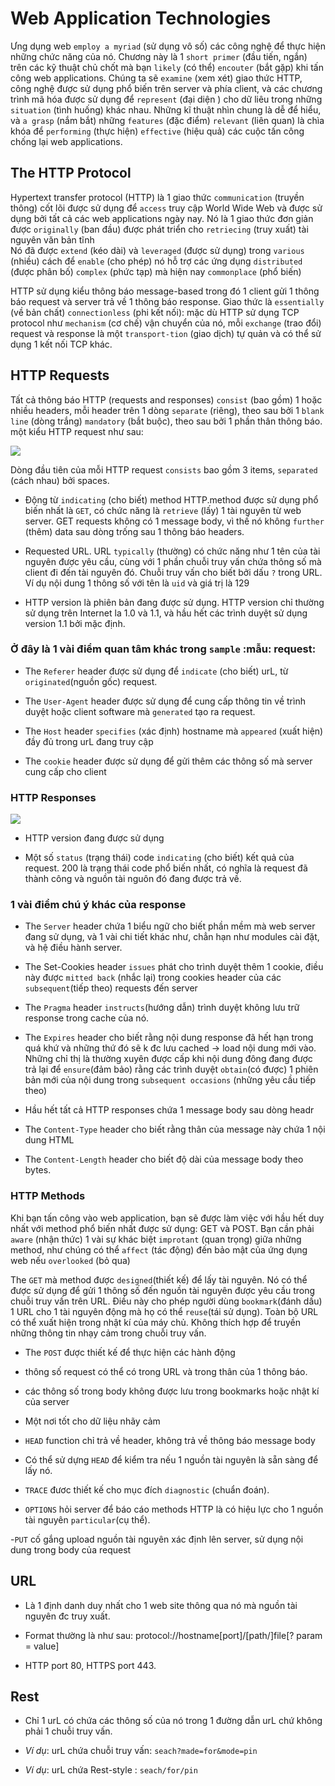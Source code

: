 # Web Application Technologies

Ưng dụng web `employ a myriad` (sử dụng vô số) các công nghệ để thực hiện những chức năng của nó. Chương này là 1 `short primer` (đầu tiến, ngắn) trên các kỹ thuật chủ chốt mà bạn 
`likely` (có thể) `encouter` (bắt gặp) khi tấn công web applications. Chúng ta sẽ `examine` (xem xét) giao thức HTTP, công nghệ được sử dụng phổ biến trên server và phía client, và các chương trình mã hóa được sử dụng để `represent` (đại diện ) cho dữ liêu trong những `situation` (tình huống) khác nhau.
Những kĩ thuật nhìn chung là dễ để hiểu, và `a grasp` (nắm bắt) những `features` (đặc điểm) `relevant` (liên quan) là chìa khóa  để `performing` (thực hiện) `effective` (hiệu quả) các cuộc tấn công chống lại web applications.

## The HTTP Protocol

Hypertext transfer protocol (HTTP) là 1 giao thức `communication` (truyền thông) cốt lõi được sử dụng để `access` truy cập World Wide Web và được sử dụng bởi tất cả các web applications ngày nay. Nó là 1 giao thức đơn giản được `originally` (ban đầu) được phát triển cho `retriecing` (truy xuất) tài nguyên văn bản tĩnh  
Nó đã được `extend` (kéo dài) và `leveraged` (được sử dụng) trong `various` (nhiều) cách để `enable` (cho phép) nó hỗ trợ các ứng dụng `distributed` (được phân bố) `complex` (phức tạp) mà hiện nay `commonplace` (phổ biến)

HTTP sử dụng kiểu thông báo message-based trong đó 1 client gửi 1 thông báo request và server trả về 1 thông báo response. Giao thức là `essentially` (về bản chất) `connectionless` (phi kết nối): mặc dù HTTP sử dụng TCP protocol như `mechanism` (cơ chế) vận chuyển của nó, mỗi `exchange` (trao đổi) request và response là một `transport-tion` (giao dịch) tự quản và có thể sử dụng 1 kết nối TCP khác.

## HTTP Requests

Tất cả thông báo HTTP (requests and responses) `consist` (bao gồm) 1 hoặc nhiều headers, mỗi header trên 1 dòng `separate` (riêng), theo sau bởi 1 `blank line` (dòng trắng) `mandatory` (bắt buộc), theo sau bởi 1 phần thân thông báo. một kiểu HTTP request như sau: 

<img src="http://sv1.upsieutoc.com/2017/03/07/3590960d31fb54e1.png"/>

Dòng đầu tiên của mỗi HTTP request `consists` bao gồm 3 items, `separated`  (cách nhau) bởi spaces.

- Động từ `indicating` (cho biết) method HTTP.method được sử dụng phổ biến nhất là `GET`, có chức năng là `retrieve` (lấy) 1 tài nguyên từ web server. GET requests không có 1 message body, vì thế nó không `further` (thêm) data sau dòng trống sau 1 thông báo headers.

- Requested URL. URL `typically` (thường) có chức năng như 1 tên của tài nguyên được yêu cầu, cùng với 1 phần chuỗi truy vấn chứa thông số mà client đi đến tài nguyên đó. Chuỗi truy vấn cho biết bởi dấu `?` trong URL. Ví dụ nội dung 1 thông số với tên là `uid` và giá trị là 129

- HTTP version là phiên bản đang được sử dụng. HTTP version chỉ thường sử dụng trên Internet la 1.0 và 1.1, và hầu hết các trình duyệt sử dụng version 1.1 bởi mặc định.

### Ở đây là 1 vài điểm quan tâm khác trong `sample` :mẫu: request:

- The `Referer` header được sử dụng để `indicate` (cho biết) urL, từ `originated`(nguồn gốc) request.

- The `User-Agent` header được sử dụng để cung cấp thông tin về trình duyệt hoặc client software mà `generated` tạo ra request.

- The `Host` header `specifies` (xác định) hostname mà `appeared` (xuất hiện) đầy đủ trong urL đang truy cập

- The `cookie` header được sử dụng để gửi thêm các thông số mà server cung cấp cho client

### HTTP Responses

<img src="http://sv1.upsieutoc.com/2017/03/08/cbcb.png"/>

- HTTP version đang được sử dụng

- Một số `status` (trạng thái) code `indicating` (cho biết) kết quả của request. 200 là trạng thái code phổ biến nhất, có nghĩa là request đã thành công và nguồn tài nguôn đó đang được trả về.

### 1 vài điểm chú ý khác của response

- The `Server` header chứa 1 biểu ngữ cho biết phần mềm mà web server đang sử dụng, và 1 vài chi tiết khác như, chẳn hạn như modules cài đặt, và hệ điều hành server. 

- The Set-Cookies header `issues` phát cho trình duyệt thêm 1 cookie, điều này được `mitted back` (nhắc lại) trong cookies header của các `subsequent`(tiếp theo) requests đến server

- The `Pragma` header `instructs`(hướng dẫn) trình duyệt không lưu trữ response trong cache của nó.

- The `Expires` header cho biết rằng nội dung response đã hết hạn trong quá khứ và những thứ đó sẽ k đc lưu cached -> load nội dung mới vào. Những chỉ thị là thường xuyên được cấp khi nội dung đông đang được trả lại để `ensure`(đảm bảo) rằng các trình duyệt `obtain`(có được) 1 phiên bản mới của nội dung trong `subsequent occasions` (những yêu cầu tiếp theo)

- Hầu hết tất cả  HTTP responses chứa 1 message body sau dòng headr

- The `Content-Type` header cho biết rằng thân của message này chứa 1 nội dung HTML

- The `Content-Length` header cho biết độ dài của message body theo bytes.

### HTTP Methods

Khi bạn tấn công vào web application, bạn sẽ được làm việc với hầu hết duy nhất với method phổ biến nhất được sử dụng: GET và POST. Bạn cần phải `aware` (nhận thức) 1 vài sự khác biệt `improtant` (quan trọng)  giữa những method, như chúng có thể `affect` (tác động) đến bảo mật của ứng dụng web nếu `overlooked` (bỏ qua)

The `GET` mà method được `designed`(thiết kế) để lấy tài nguyên. Nó có thể được sử dụng để gửi 1 thông số đến nguồn tài nguyên được yêu cầu trong chuỗi truy vấn trên URL. Điều này cho phép người dùng `bookmark`(đánh dấu) 1 URL cho 1 tài nguyên động mà họ có thể `reuse`(tái sử dụng). Toàn bộ URL có thể xuất hiện trong nhật kí của máy chủ. Không thích hợp để truyền những thông tin nhạy cảm trong chuỗi truy vấn.

- The `POST` được thiết kế để thực hiện các hành động

- thông số request có thể có trong URL và trong thân của 1 thông báo. 

- các thông số trong body không được lưu trong bookmarks hoặc nhật kí của server

- Một nơi tốt cho dữ liệu nhãy cảm

- `HEAD` function chỉ trả về header, không trả về thông báo message body

- Có thể sử dựng `HEAD` để kiểm tra nếu 1 nguồn tài nguyên là sẵn sàng để lấy nó.

- `TRACE` đươc thiết kế cho mục đích `diagnostic` (chuẩn đoán).

- `OPTIONS` hỏi server để báo cáo methods HTTP là có hiệu lực cho 1 nguồn tài nguyên `particular`(cụ thể).

-`PUT` cố gắng upload nguồn tài nguyên xác định lên server, sử dụng nội dung trong body của request

## URL 

- Là 1 định danh duy nhất cho 1 web site thông qua nó mà nguồn tài nguyên đc truy xuất.

- Format thường là như sau: protocol://hostname[port]/[path/]file[? param = value]

- HTTP port 80, HTTPS port 443.

## Rest

- Chỉ 1 urL có chứa các thông số của nó trong 1 đường dẫn urL chứ không phải 1 chuỗi truy vấn.

- *Ví dụ*: urL chứa chuỗi truy vấn: `seach?made=for&mode=pin`

- *Ví dụ*: urL chứa Rest-style : `seach/for/pin`


